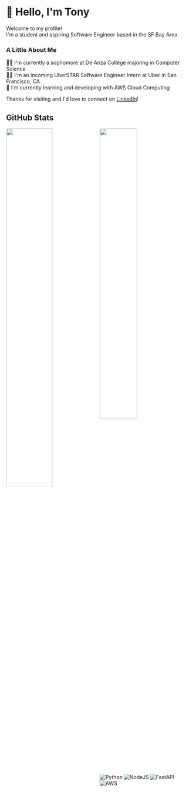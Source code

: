 # 👋 Hello, I'm Tony

Welcome to my profile! <br/>
I'm a student and aspiring Software Engineer based in the SF Bay Area. </br>

### A Little About Me
👨‍🎓 I'm currently a sophomore at De Anza College majoring in Computer Science<br/>
👨‍💻 I'm an incoming UberSTAR Software Engineer Intern at Uber in San Francisco, CA<br/> 
🌱 I'm currently learning and developing with AWS Cloud Computing<br/>

Thanks for visiting and I'd love to connect on [LinkedIn](https://www.linkedin.com/in/ntony46/)!

## GitHub Stats
<img align="left" width="50%" src="https://github-readme-stats.vercel.app/api?username=nTony46&theme=github_dark&show_icons=true"/>
<img align="left" width="45%" src="https://github-readme-stats.vercel.app/api/top-langs/?username=nTony46&layout=compact&theme=github_dark&hide=c%23"/>

<img align="left" alt="Python" src="https://img.shields.io/badge/python-3670A0?style=for-the-badge&logo=python&logoColor=ffdd54">
<img align="left" alt="NodeJS" src="https://img.shields.io/badge/node.js-6DA55F?style=for-the-badge&logo=node.js&logoColor=white">
<img align="left" alt="FastAPI" src="https://img.shields.io/badge/FastAPI-005571?style=for-the-badge&logo=fastapi">
<img alt="AWS" src="https://img.shields.io/badge/AWS-%23FF9900.svg?style=for-the-badge&logo=amazon-aws&logoColor=white">

